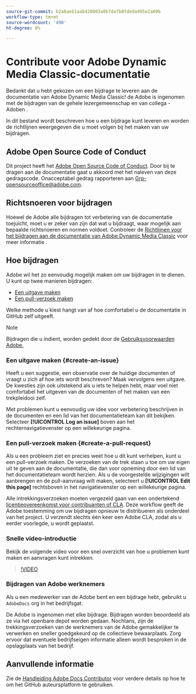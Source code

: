 ```yaml
---
source-git-commit: b2a6aeb1aab420803a8b7dafb0fdeda495e2a69b
workflow-type: tm+mt
source-wordcount: '490'
ht-degree: 0%

---
```

# Contribute voor Adobe Dynamic Media Classic-documentatie

Bedankt dat u hebt gekozen om een bijdrage te leveren aan de documentatie van Adobe Dynamic Media Classic! de Adobe is ingenomen met de bijdragen van de gehele lezergemeenschap en van collega - Adoben .

In dit bestand wordt beschreven hoe u een bijdrage kunt leveren en worden de richtlijnen weergegeven die u moet volgen bij het maken van uw bijdragen.

## Adobe Open Source Code of Conduct

Dit project heeft het [Adobe Open Source Code of Conduct](code-of-conduct.md). Door bij te dragen aan de documentatie gaat u akkoord met het naleven van deze gedragscode. Onacceptabel gedrag rapporteren aan [Grp-opensourceoffice@adobe.com](mailto:Grp-opensourceoffice@adobe.com).

## Richtsnoeren voor bijdragen

Hoewel de Adobe alle bijdragen tot verbetering van de documentatie toejuicht, moet u er zeker van zijn dat wat u bijdraagt, waar mogelijk aan bepaalde richtsnoeren en normen voldoet. Controleer de [Richtlijnen voor het bijdragen aan de documentatie van Adobe Dynamic Media Classic](guidelines.md) voor meer informatie .

## Hoe bijdragen

Adobe wil het zo eenvoudig mogelijk maken om uw bijdragen in te dienen. U kunt op twee manieren bijdragen:

* [Een uitgave maken](#create-an-issue)
* [Een pull-verzoek maken](#create-a-pull-request)

Welke methode u kiest hangt van af hoe comfortabel u de documentatie in GitHub zelf uitgeeft.

>[!NOTE]
>
>Bijdragen die u indient, worden gedekt door de [Gebruiksvoorwaarden Adobe.](https://www.adobe.com/legal/terms.html)

### Een uitgave maken {#create-an-issue}

Heeft u een suggestie, een observatie over de huidige documenten of vraagt u zich af hoe iets wordt beschreven? Maak vervolgens een uitgave. De kwesties zijn ook uitstekend als u iets te helpen hebt, maar voel niet comfortabel het uitgeven van de documenten of het maken van een trekpleidooi zelf.

Met problemen kunt u eenvoudig uw idee voor verbetering beschrijven in de documenten en een lid van het documentatieteam kan dit bekijken. Selecteer **[!UICONTROL Log an issue]** boven aan het rechternavigatievenster op een willekeurige pagina.

### Een pull-verzoek maken {#create-a-pull-request}

Als u een probleem ziet en precies weet hoe u dit kunt verhelpen, kunt u een pull-verzoek maken. De verzoeken van de trek staan u toe om uw eigen uit te geven aan de documentatie, die dan voor opneming door een lid van het documentatieteam wordt herzien. Als u de voorgestelde wijzigingen wilt aanbrengen en de pull-aanvraag wilt maken, selecteert u **[!UICONTROL Edit this page]** rechtsboven in het navigatievenster op een willekeurige pagina.

Alle intrekkingsverzoeken moeten vergezeld gaan van een ondertekend [licentieovereenkomst voor contribuanten of CLA](https://opensource.adobe.com/cla.html). Deze workflow geeft de Adobe toestemming om uw bijdragen opnieuw te distribueren als onderdeel van het project. U verzendt slechts één keer een Adobe CLA, zodat als u eerder voorlegde, u wordt geplaatst.

### Snelle video-introductie

Bekijk de volgende video voor een snel overzicht van hoe u problemen kunt maken en aanvragen kunt intrekken.

>[!VIDEO](https://video.tv.adobe.com/v/27069)

### Bijdragen van Adobe werknemers

Als u een medewerker van de Adobe bent en een bijdrage hebt, gebruikt u `AdobeDocs` org in het bedrijfsgat.

De Adobe is ingenomen met elke bijdrage. Bijdragen worden beoordeeld als ze via het openbare depot worden gedaan. Nochtans, zijn de trekkingsverzoeken van de werknemers van de Adobe gemakkelijker te verwerken en sneller goedgekeurd op de collectieve bewaarplaats. Zorg ervoor dat eventuele bedrijfseigen informatie alleen wordt besproken in de opslagplaats van het bedrijf.

## Aanvullende informatie

Zie de [Handleiding Adobe Docs Contributor](https://experienceleague.adobe.com/en/docs/contributor/contributor-guide/introduction) voor verdere details op hoe te om het GitHub auteursplatform te gebruiken.

